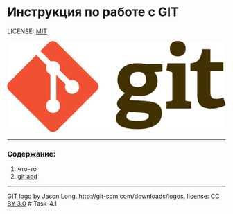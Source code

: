 # Инструкция по работе с GIT

LICENSE: [MIT](./license.md)

![](./1920px-Git-logo.svg.png)

---

### Содержание:
1. что-то
2. [git add](./add.md)


---

GIT logo by Jason Long. http://git-scm.com/downloads/logos, license: [CC BY 3.0](https://creativecommons.org/licenses/by/3.0/deed.en)   #   T a s k - 4 . 1 
 
 